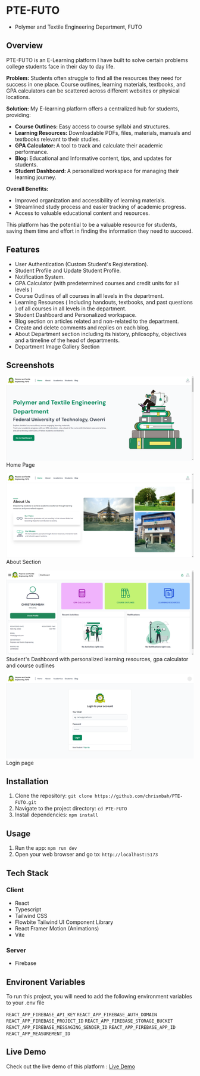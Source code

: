 # PTE-FUTO

- Polymer and Textile Engineering Department, FUTO

## Overview

PTE-FUTO is an E-Learning platform I have built to solve certain problems college students face in their day to day life.

<b>Problem:</b> Students often struggle to find all the resources they need for success in one place. Course outlines, learning materials, textbooks, and GPA calculators can be scattered across different websites or physical locations.

<b>Solution:</b> My E-learning platform offers a centralized hub for students, providing:

- <b> Course Outlines: </b> Easy access to course syllabi and structures.
- <b> Learning Resources: </b> Downloadable PDFs, files, materials, manuals and textbooks relevant to their studies.
- <b> GPA Calculator: </b> A tool to track and calculate their academic performance.
- <b> Blog: </b> Educational and Informative content, tips, and updates for students.
- <b> Student Dashboard: </b> A personalized workspace for managing their learning journey.

<b>Overall Benefits: </b>

- Improved organization and accessibility of learning materials.
- Streamlined study process and easier tracking of academic progress.
- Access to valuable educational content and resources.

This platform has the potential to be a valuable resource for students, saving them time and effort in finding the information they need to succeed.

## Features

- User Authentication (Custom Student's Registeration).
- Student Profile and Update Student Profile.
- Notification System.
- GPA Calculator (with predetermined courses and credit units for all levels )
- Course Outlines of all courses in all levels in the department.
- Learning Resources ( Including handouts, textbooks, and past questions ) of all courses in all levels in the department.
- Student Dashboard and Personalized workspace.
- Blog section on articles related and non-related to the department.
- Create and delete comments and replies on each blog.
- About Department section including its history, philosophy, objectives and a timeline of the head of departments.
- Department Image Gallery Section

## Screenshots

![Screenshot 1](</public/img/screenshots/Screenshot (4).png>)
Home Page

![Screenshot 2](</public/img/screenshots/Screenshot (5).png>)
About Section

![Screenshot 3](</public/img/screenshots/Screenshot (11).png>)
Student's Dashboard with personalized learning resources, gpa calculator and course outlines

![Screenshot 3](</public/img/screenshots/Screenshot (13).png>)
Login page

## Installation

1. Clone the repository: `git clone https://github.com/chrismbah/PTE-FUTO.git`
2. Navigate to the project directory: `cd PTE-FUTO`
3. Install dependencies: `npm install`

## Usage

1. Run the app: `npm run dev`
2. Open your web browser and go to: `http://localhost:5173`

## Tech Stack

### Client
- React
- Typescript
- Tailwind CSS
- Flowbite Tailwind UI Component Library
- React Framer Motion (Animations)
- Vite

### Server
- Firebase



## Environent Variables

To run this project, you will need to add the following environment variables to your .env file

`REACT_APP_FIREBASE_API_KEY`
`REACT_APP_FIREBASE_AUTH_DOMAIN`
`REACT_APP_FIREBASE_PROJECT_ID`
`REACT_APP_FIREBASE_STORAGE_BUCKET`
`REACT_APP_FIREBASE_MESSAGING_SENDER_ID`
`REACT_APP_FIREBASE_APP_ID`
`REACT_APP_MEASUREMENT_ID`

## Live Demo

Check out the live demo of this platform : [Live Demo](https://pte-futo.vercel.app)
